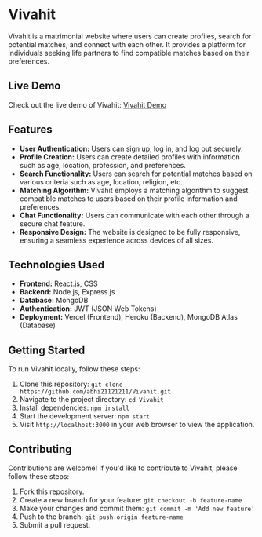 # Vivahit

Vivahit is a matrimonial website where users can create profiles, search for potential matches, and connect with each other. It provides a platform for individuals seeking life partners to find compatible matches based on their preferences.

## Live Demo

Check out the live demo of Vivahit: [Vivahit Demo](https://vivahit-one.vercel.app/)

## Features

- **User Authentication:** Users can sign up, log in, and log out securely.
- **Profile Creation:** Users can create detailed profiles with information such as age, location, profession, and preferences.
- **Search Functionality:** Users can search for potential matches based on various criteria such as age, location, religion, etc.
- **Matching Algorithm:** Vivahit employs a matching algorithm to suggest compatible matches to users based on their profile information and preferences.
- **Chat Functionality:** Users can communicate with each other through a secure chat feature.
- **Responsive Design:** The website is designed to be fully responsive, ensuring a seamless experience across devices of all sizes.

## Technologies Used

- **Frontend:** React.js, CSS
- **Backend:** Node.js, Express.js
- **Database:** MongoDB
- **Authentication:** JWT (JSON Web Tokens)
- **Deployment:** Vercel (Frontend), Heroku (Backend), MongoDB Atlas (Database)

## Getting Started

To run Vivahit locally, follow these steps:

1. Clone this repository: `git clone https://github.com/abhi21121211/Vivahit.git`
2. Navigate to the project directory: `cd Vivahit`
3. Install dependencies: `npm install`
4. Start the development server: `npm start`
5. Visit `http://localhost:3000` in your web browser to view the application.

## Contributing

Contributions are welcome! If you'd like to contribute to Vivahit, please follow these steps:

1. Fork this repository.
2. Create a new branch for your feature: `git checkout -b feature-name`
3. Make your changes and commit them: `git commit -m 'Add new feature'`
4. Push to the branch: `git push origin feature-name`
5. Submit a pull request.

